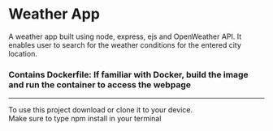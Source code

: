 # Weather App

A weather app built using node, express, ejs and OpenWeather API.
It enables user to search for the weather conditions for the entered city location.

### Contains Dockerfile: If familiar with Docker, build the image and run the container to access the webpage

***
To use this project download or clone it to your device.<br>
Make sure to type npm install in your terminal
